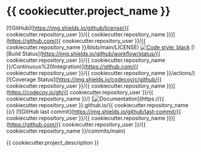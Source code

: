# {{ cookiecutter.project_name }}

[![GitHub](https://img.shields.io/github/license/{{ cookiecutter.repository_user }}/{{ cookiecutter.repository_name }})](https://github.com/{{ cookiecutter.repository_user }}/{{ cookiecutter.repository_name }}/blob/main/LICENSE)
[![Code style: black](https://img.shields.io/badge/code%20style-black-black)](https://github.com/psf/black)
[![Build Status](https://img.shields.io/github/workflow/status/{{ cookiecutter.repository_user }}/{{ cookiecutter.repository_name }}/Continuous%20Integration)](https://github.com/{{ cookiecutter.repository_user }}/{{ cookiecutter.repository_name }}/actions/)
[![Coverage Status](https://img.shields.io/codecov/c/github/{{ cookiecutter.repository_user }}/{{ cookiecutter.repository_name }})](https://codecov.io/gh/{{ cookiecutter.repository_user }}/{{ cookiecutter.repository_name }}/)
[![Documentation](https://img.shields.io/badge/docs-passing-brightgreen)](https://{{ cookiecutter.repository_user }}.github.io/{{ cookiecutter.repository_name }}/)
[![GitHub last commit](https://img.shields.io/github/last-commit/{{ cookiecutter.repository_user }}/{{ cookiecutter.repository_name }})](https://github.com/{{ cookiecutter.repository_user }}/{{ cookiecutter.repository_name }}/commits/main)

{{ cookiecutter.project_description }}
